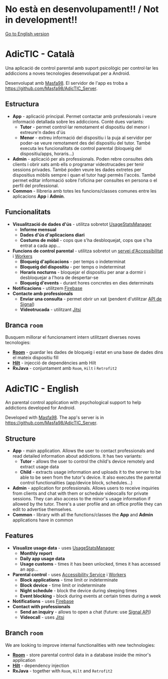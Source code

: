 # No està en desenvolupament!! / Not in development!!
[Go to English version](#adictic---english)
# AdicTIC - Català

Una aplicació de control parental amb suport psicològic per control·lar les addiccions a noves tecnologies desenvolupat per a Android.

Desenvolupat amb [Masfa98](https://github.com/Masfa98/). El servidor de l'app es troba a https://github.com/Masfa98/AdicTIC_Server.

## Estructura
- **App** - aplicació principal. Permet contactar amb professionals i veure informació detallada sobre les addiccions. Conté dues variants:
  - **Tutor** - permet control·lar remotament el dispositiu del menor i extreure'n dades d'ús
  - **Menor** - extreu informació del dispositiu i la puja al servidor per poder-se veure remotament des del dispositiu del tutor. També executa les funcionalitats de control parental (bloqueig del dispositiu/apps, horaris...)
- **Admin** - aplicació per als professionals. Poden rebre consultes dels clients i obrir xats amb ells o programar videotrucades per tenir sessions privades. També poden veure les dades extretes per dispositius mòbils sempre i quan el tutor hagi permès l'accés. També permet editar informació sobre l'oficina per consultes en persona o el perfil del professional.
- **Common** - llibreria amb totes les funcions/classes comunes entre les aplicacions **App** i **Admin**.

## Funcionalitats
- **Visualització de dades d'ús** - utilitza sobretot [UsageStatsManager](https://developer.android.com/reference/android/app/usage/UsageStatsManager)
  - **Informe mensual**
  - **Dades d'ús d'aplicacions diari**
  - **Costums de mòbil** - cops que s'ha desbloquejat, cops que s'ha entrat a cada app...
- **Funcions de control parental** - utilitza sobretot un [servei d'Accessibilitat](https://developer.android.com/reference/android/accessibilityservice/AccessibilityService.html) i [Workers](https://developer.android.com/topic/libraries/architecture/workmanager)
  - **Bloqueig d'aplicacions** - per temps o indeterminat
  - **Bloqueig del dispositiu** - per temps o indeterminat
  - **Horaris nocturns** - bloquejar el dispositiu per anar a dormir i desbloquejar a l'hora de despertar-se
  - **Bloqueig d'events** - durant hores concretes en dies determinats
- **Notificacions** - utilitzem [Firebase](https://firebase.google.com/docs/cloud-messaging/)
- **Contacte amb professionals**
  - **Enviar una consulta** - permet obrir un xat (pendent d'utilitzar [API de Signal](https://github.com/signalapp/libsignal-client))
  - **Videotrucada** - utilitzant [Jitsi](https://jitsi.org/api/)

## Branca `room`
Busquem millorar el funcionament intern utilitzant diverses noves tecnologies:
- **[Room](https://developer.android.com/jetpack/androidx/releases/room)** - guardar les dades de bloqueig i estat en una base de dades dins el mateix dispositiu fill
- **[Hilt](https://developer.android.com/training/dependency-injection/hilt-android)** - injecció de dependències amb Hilt
- **RxJava** - conjuntament amb `Room`, `Hilt` i `Retrofit2`

# AdicTIC - English

An parental control application with psychological support to help addictions developed for Android.

Developed with [Masfa98](https://github.com/Masfa98/). The app's server is in https://github.com/Masfa98/AdicTIC_Server.

## Structure
- **App** - main application. Allows the user to contact professionals and read detailed information about addictions. It has two variants:
  - **Tutor** - allows the user to control the child's device remotely and extract usage data
  - **Child** - extracts usage information and uploads it to the server to be able to be seen from the tutor's device. It also executes the parental control functionalities (app/device block, schedules...)
- **Admin** - application for professionals. Allows users to receive inquiries from clients and chat with them or schedule videocalls for private sessions. They can also access to the minor's usage information if allowed by the tutor. There's a user profile and an office profile they can edit to advertise themselves.
- **Common** - library with all the functions/classes the **App** and **Admin** applications have in common

## Features
- **Visualize usage data** - uses [UsageStatsManager](https://developer.android.com/reference/android/app/usage/UsageStatsManager)
  - **Monthly report**
  - **Daily app usage data**
  - **Usage customs** - times it has been unlocked, times it has accessed an app...
- **Parental control** - uses [Accessibility Service](https://developer.android.com/reference/android/accessibilityservice/AccessibilityService.html) i [Workers](https://developer.android.com/topic/libraries/architecture/workmanager)
  - **Block applications** - time limit or indeterminate
  - **Block device** - time limit or indeterminate
  - **Night schedule** - block the device during sleeping times
  - **Event blocking** - block during events at certain times during a week
- **Notifications** - uses [Firebase](https://firebase.google.com/docs/cloud-messaging/)
- **Contact with professionals**
  - **Send an inquiry** - allows to open a chat (future: use [Signal API](https://github.com/signalapp/libsignal-client))
  - **Videocall** - uses [Jitsi](https://jitsi.org/api/)

## Branch `room`
We are looking to improve internal functionalities with new technologies:
- **[Room](https://developer.android.com/jetpack/androidx/releases/room)** - store parental control data in a database inside the minor's application
- **[Hilt](https://developer.android.com/training/dependency-injection/hilt-android)** - dependency injection
- **RxJava** - together with `Room`, `Hilt` and `Retrofit2`

